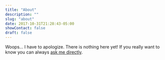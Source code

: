 ```yaml
---
title: "About"
description: ""
slug: "about"
date: 2017-10-31T21:28:43-05:00
showContact: false
draft: false
---
```


Woops... I have to apologize. There is nothing here yet! If you really want to know you can always [ask me directly](../contact).
